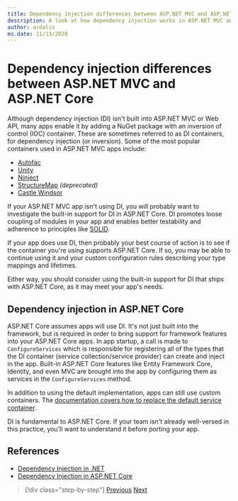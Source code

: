 ```yaml
---
title: Dependency injection differences between ASP.NET MVC and ASP.NET Core
description: A look at how dependency injection works in ASP.NET MVC and ASP.NET Core, how they differ, and how to migrate from ASP.NET MVC to ASP.NET Core.
author: ardalis
ms.date: 11/13/2020
---
```


# Dependency injection differences between ASP.NET MVC and ASP.NET Core

Although dependency injection (DI) isn't built into ASP.NET MVC or Web API, many apps enable it by adding a NuGet package with an inversion of control (IOC) container. These are sometimes referred to as DI containers, for dependency injection (or inversion). Some of the most popular containers used in ASP.NET MVC apps include:

- [Autofac](https://www.autofac.org/)
- [Unity](https://unitycontainer.github.io/)
- [Ninject](http://www.ninject.org/)
- [StructureMap](http://structuremap.github.io/) *(deprecated)*
- [Castle Windsor](http://www.castleproject.org/projects/windsor/)

If your ASP.NET MVC app isn't using DI, you will probably want to investigate the built-in support for DI in ASP.NET Core. DI promotes loose coupling of modules in your app and enables better testability and adherence to principles like [SOLID](https://www.weeklydevtips.com/episodes/047).

If your app does use DI, then probably your best course of action is to see if the container you're using supports ASP.NET Core. If so, you may be able to continue using it and your custom configuration rules describing your type mappings and lifetimes.

Either way, you should consider using the built-in support for DI that ships with ASP.NET Core, as it may meet your app's needs.

## Dependency injection in ASP.NET Core

ASP.NET Core assumes apps will use DI. It's not just built into the framework, but is required in order to bring support for framework features into your ASP.NET Core apps. In app startup, a call is made to `ConfigureServices` which is responsible for registering all of the types that the DI container (service collection/service provider) can create and inject in the app. Built-in ASP.NET Core features like Entity Framework Core, Identity, and even MVC are brought into the app by configuring them as services in the `ConfigureServices` method.

In addition to using the default implementation, apps can still use custom containers. The [documentation covers how to replace the default service container](../../core/extensions/dependency-injection-guidelines.md#default-service-container-replacement).

DI is fundamental to ASP.NET Core. If your team isn't already well-versed in this practice, you'll want to understand it before porting your app.

## References

- [Dependency Injection in .NET](../../core/extensions/dependency-injection.md)
- [Dependency Injection in ASP.NET Core](/aspnet/core/fundamentals/dependency-injection)

>[!div class="step-by-step"]
>[Previous](serving-static-files.md)
>[Next](middleware-modules-handlers.md)
